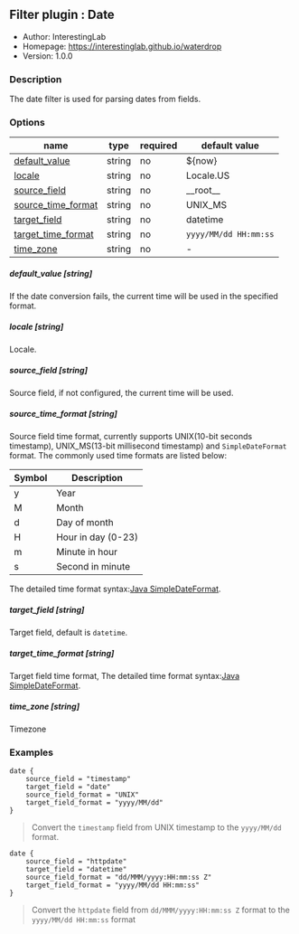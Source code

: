 ## Filter plugin : Date

* Author: InterestingLab
* Homepage: https://interestinglab.github.io/waterdrop
* Version: 1.0.0

### Description

The date filter is used for parsing dates from fields.

### Options

| name | type | required | default value |
| --- | --- | --- | --- |
| [default_value](#default_value-string) | string | no | ${now} |
| [locale](#locale-string) | string | no | Locale.US |
| [source_field](#source_field-string) | string | no | \_\_root\_\_ |
| [source_time_format](#source_time_format-string) | string | no | UNIX_MS |
| [target_field](#target_field-string) | string | no | datetime |
| [target_time_format](#target_time_format-string) | string | no | `yyyy/MM/dd HH:mm:ss` |
| [time_zone](#time_zone-string) | string | no | - |

##### default_value [string]

If the date conversion fails, the current time will be used in the specified format.


##### locale [string]

Locale.

##### source_field [string]

Source field, if not configured, the current time will be used.

##### source_time_format [string]

Source field time format, currently supports UNIX(10-bit seconds timestamp), UNIX_MS(13-bit millisecond timestamp) and `SimpleDateFormat` format. The commonly used time formats are listed below:


| Symbol | Description |
| --- | --- |
| y | Year |
| M | Month |
| d | Day of month |
| H | Hour in day (0-23) |
| m | Minute in hour |
| s | Second in minute |

The detailed time format syntax:[Java SimpleDateFormat](https://docs.oracle.com/javase/tutorial/i18n/format/simpleDateFormat.html).



##### target_field [string]

Target field, default is `datetime`.

##### target_time_format [string]

Target field time format, The detailed time format syntax:[Java SimpleDateFormat](https://docs.oracle.com/javase/tutorial/i18n/format/simpleDateFormat.html).


##### time_zone [string]

Timezone


### Examples

```
date {
    source_field = "timestamp"
    target_field = "date"
    source_field_format = "UNIX"
    target_field_format = "yyyy/MM/dd"
}
```

> Convert the `timestamp` field from UNIX timestamp to the `yyyy/MM/dd` format.

```
date {
    source_field = "httpdate"
    target_field = "datetime"
    source_field_format = "dd/MMM/yyyy:HH:mm:ss Z"
    target_field_format = "yyyy/MM/dd HH:mm:ss"
}
```


> Convert the `httpdate` field from `dd/MMM/yyyy:HH:mm:ss Z` format to the `yyyy/MM/dd HH:mm:ss` format
